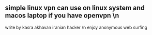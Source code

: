 simple linux vpn can use on linux system and macos laptop if you have openvpn \n
--------------------------------------------------------------------------------
write by kasra akhavan iranian hacker \n enjoy anonymous web surfing
